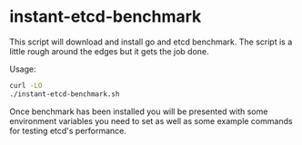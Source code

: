 # instant-etcd-benchmark
This script will download and install go and etcd benchmark.  The script is a little rough around the edges but it gets the job done. 

Usage:
```bash
curl -LO
./instant-etcd-benchmark.sh
```

Once benchmark has been installed you will be presented with some environment variables you need to set as well as some example commands for testing etcd's performance.
